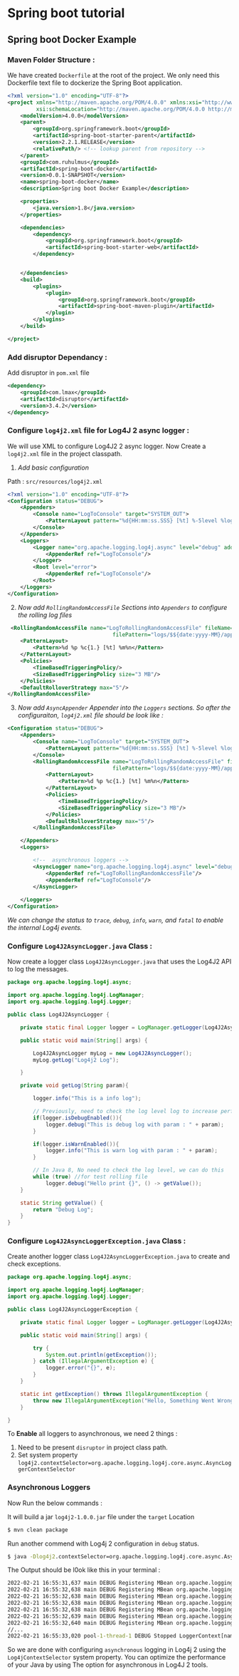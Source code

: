 # Spring boot tutorial

## Spring boot Docker Example

### Maven Folder Structure :
We have created `Dockerfile` at the root of the project.
We only need this Dockerfile text file to dockerize the Spring Boot application.



```xml
<?xml version="1.0" encoding="UTF-8"?>
<project xmlns="http://maven.apache.org/POM/4.0.0" xmlns:xsi="http://www.w3.org/2001/XMLSchema-instance"
         xsi:schemaLocation="http://maven.apache.org/POM/4.0.0 http://maven.apache.org/xsd/maven-4.0.0.xsd">
    <modelVersion>4.0.0</modelVersion>
    <parent>
        <groupId>org.springframework.boot</groupId>
        <artifactId>spring-boot-starter-parent</artifactId>
        <version>2.2.1.RELEASE</version>
        <relativePath/> <!-- lookup parent from repository -->
    </parent>
    <groupId>com.ruhulmus</groupId>
    <artifactId>spring-boot-docker</artifactId>
    <version>0.0.1-SNAPSHOT</version>
    <name>spring-boot-docker</name>
    <description>Spring boot Docker Example</description>

    <properties>
        <java.version>1.8</java.version>
    </properties>

    <dependencies>
        <dependency>
            <groupId>org.springframework.boot</groupId>
            <artifactId>spring-boot-starter-web</artifactId>
        </dependency>


    </dependencies>
    <build>
        <plugins>
            <plugin>
                <groupId>org.springframework.boot</groupId>
                <artifactId>spring-boot-maven-plugin</artifactId>
            </plugin>
        </plugins>
    </build>

</project>
```

### Add disruptor Dependancy :

Add disruptor in `pom.xml` file

```xml
<dependency>
    <groupId>com.lmax</groupId>
    <artifactId>disruptor</artifactId>
    <version>3.4.2</version>
</dependency>
```


### Configure `log4j2.xml` file for Log4J 2 async logger :
We will use XML to configure Log4J2 2 async logger.
Now Create a `log4j2.xml` file in the project classpath.

1. *Add basic configuration*

Path : `src/resources/log4j2.xml`

```xml
<?xml version="1.0" encoding="UTF-8"?>
<Configuration status="DEBUG">
    <Appenders>
        <Console name="LogToConsole" target="SYSTEM_OUT">
            <PatternLayout pattern="%d{HH:mm:ss.SSS} [%t] %-5level %logger{36} - %msg%n"/>
        </Console>
    </Appenders>
    <Loggers>
        <Logger name="org.apache.logging.log4j.async" level="debug" additivity="false">
            <AppenderRef ref="LogToConsole"/>
        </Logger>
        <Root level="error">
            <AppenderRef ref="LogToConsole"/>
        </Root>
    </Loggers>
</Configuration>
```
2. *Now add `RollingRandomAccessFile` Sections into `Appenders`  to configure the rolling log files*

```xml
 <RollingRandomAccessFile name="LogToRollingRandomAccessFile" fileName="logs/app.log"
                                 filePattern="logs/$${date:yyyy-MM}/app-%d{MM-dd-yyyy}-%i.log">
    <PatternLayout>
        <Pattern>%d %p %c{1.} [%t] %m%n</Pattern>
    </PatternLayout>
    <Policies>
        <TimeBasedTriggeringPolicy/>
        <SizeBasedTriggeringPolicy size="3 MB"/>
    </Policies>
    <DefaultRolloverStrategy max="5"/>
</RollingRandomAccessFile>


```
3. *Now add `AsyncAppender` Appender into the `Loggers` sections. So after the configuraiton, `log4j2.xml` file should be look like :*

```xml
<Configuration status="DEBUG">
    <Appenders>
        <Console name="LogToConsole" target="SYSTEM_OUT">
            <PatternLayout pattern="%d{HH:mm:ss.SSS} [%t] %-5level %logger{36} - %msg%n"/>
        </Console>
        <RollingRandomAccessFile name="LogToRollingRandomAccessFile" fileName="logs/app.log"
                                 filePattern="logs/$${date:yyyy-MM}/app-%d{MM-dd-yyyy}-%i.log">
            <PatternLayout>
                <Pattern>%d %p %c{1.} [%t] %m%n</Pattern>
            </PatternLayout>
            <Policies>
                <TimeBasedTriggeringPolicy/>
                <SizeBasedTriggeringPolicy size="3 MB"/>
            </Policies>
            <DefaultRolloverStrategy max="5"/>
        </RollingRandomAccessFile>

    </Appenders>
    <Loggers>

        <!--  asynchronous loggers -->
        <AsyncLogger name="org.apache.logging.log4j.async" level="debug" additivity="false">
            <AppenderRef ref="LogToRollingRandomAccessFile"/>
            <AppenderRef ref="LogToConsole"/>
        </AsyncLogger>
        
    </Loggers>
</Configuration>
```
*We can change the status to `trace`, `debug`, `info`, `warn`,  and `fatal` to enable the internal Log4j events.*

### Configure `Log4J2AsyncLogger.java` Class :
Now create a logger class `Log4J2AsyncLogger.java` that uses the Log4J2 API to log the messages.

```java
package org.apache.logging.log4j.async;

import org.apache.logging.log4j.LogManager;
import org.apache.logging.log4j.Logger;

public class Log4J2AsyncLogger {

    private static final Logger logger = LogManager.getLogger(Log4J2AsyncLogger.class);

    public static void main(String[] args) {

        Log4J2AsyncLogger myLog = new Log4J2AsyncLogger();
        myLog.getLog("Log4j2 Log");

    }

    private void getLog(String param){

        logger.info("This is a info log");

        // Previously, need to check the log level log to increase performance
        if(logger.isDebugEnabled()){
            logger.debug("This is debug log with param : " + param);
        }

        if(logger.isWarnEnabled()){
            logger.info("This is warn log with param : " + param);
        }

        // In Java 8, No need to check the log level, we can do this
        while (true) //for test rolling file
            logger.debug("Hello print {}", () -> getValue());
    }

    static String getValue() {
        return "Debug Log";
    }
}
```

### Configure `Log4J2AsyncLoggerException.java` Class :
Create another logger class `Log4J2AsyncLoggerException.java` to create and check exceptions.

```java
package org.apache.logging.log4j.async;

import org.apache.logging.log4j.LogManager;
import org.apache.logging.log4j.Logger;

public class Log4J2AsyncLoggerException {

    private static final Logger logger = LogManager.getLogger(Log4J2AsyncLoggerException.class);

    public static void main(String[] args) {

        try {
            System.out.println(getException());
        } catch (IllegalArgumentException e) {
            logger.error("{}", e);
        }
    }

    static int getException() throws IllegalArgumentException {
        throw new IllegalArgumentException("Hello, Something Went Wrong. Exception Occured!!");
    }

}
```

To **Enable** all loggers to asynchronous, we need 2 things :

1. Need to be present `disruptor` in project class path.
2. Set system property `log4j2.contextSelector=org.apache.logging.log4j.core.async.AsyncLoggerContextSelector`

### **Asynchronous Loggers**
Now Run the below commands :

It will build a jar `log4j2-1.0.0.jar` file under the `target` Location
```cmd
$ mvn clean package
```


Run another commend with Log4j 2 configuration in `debug` status.
```cmd
$ java -Dlog4j2.contextSelector=org.apache.logging.log4j.core.async.AsyncLoggerContextSelector -jar target/log4j2-1.0.0.jar
```
The Output should be l0ok like this in your terminal :
```cmd
2022-02-21 16:55:31,637 main DEBUG Registering MBean org.apache.logging.log4j2:type=AsyncContext@464bee09
2022-02-21 16:55:32,638 main DEBUG Registering MBean org.apache.logging.log4j2:type=AsyncContext@464bee09,component=AsyncLoggerRingBuffer
2022-02-21 16:55:32,638 main DEBUG Registering MBean org.apache.logging.log4j2:type=AsyncContext@464bee09,component=StatusLogger
2022-02-21 16:55:32,638 main DEBUG Registering MBean org.apache.logging.log4j2:type=AsyncContext@464bee09,component=ContextSelector
2022-02-21 16:55:32,638 main DEBUG Registering MBean org.apache.logging.log4j2:type=AsyncContext@464bee09,component=Loggers,name=
2022-02-21 16:55:32,639 main DEBUG Registering MBean org.apache.logging.log4j2:type=AsyncContext@464bee09,component=Appenders,name=LogToConsole
2022-02-21 16:55:32,640 main DEBUG Registering MBean org.apache.logging.log4j2:type=AsyncContext@464bee09,component=Appenders,name=LogToRollingFile
//...
2022-02-21 16:55:33,020 pool-1-thread-1 DEBUG Stopped LoggerContext[name=AsyncContext@464bee09, org.apache.logging.log4j.core.async.AsyncLoggerContext@45fd9a4d] with status true 
```

So we are done with configuring `asynchronous` logging in Log4j 2 using the `Log4jContextSelector` system property.
You can optimize the performance of your Java by using The option for asynchronous in Log4J 2 tools.

